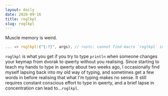 ```yaml
---
layout: daily
date: 2020-09-16
title: roglkpl
slug: roglkpl
---
```


Muscle memory is weird.

```rust
... => roglkpl!("{:?}", args), // rustc: cannot find macro `roglkpl` in this scope
```

`roglkpl` is what you get if you try to type `println` when someone changes your
keymap from dvorak to qwerty without you realising. Since starting to teach my
hands to type in qwerty about two weeks ago, I occasionally find myself lapsing
back into my old way of typing, and sometimes get a few words in before realising
that what I'm typing makes no sense. It still requires constant conscious effort
to type in qwerty, and a brief lapse in concentration can lead to...`roglkpl`.
